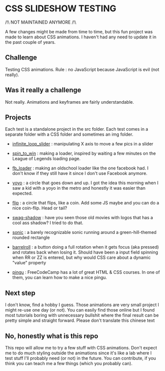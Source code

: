 # CSS SLIDESHOW TESTING

/!\ NOT MAINTAINED ANYMORE /!\

A few changes might be made from time to time, but this fun project was made to learn about CSS animations. I haven't had any need to update it in the past couple of years.

## Challenge

Testing CSS animations. Rule : no JavaScript because JavaScript is evil (not really).

## Was it really a challenge

Not really. Animations and keyframes are fairly understandable.

## Projects

Each test is a standalone project in the src folder. Each test comes in a separate folder with a CSS folder and sometimes an img folder.

* [infinite_loop_slider](src/infinite_loop_slider/poptepipic.html) : manipulating X axis to move a few pics in a slider

* [spin_to_win](src/spin_to_win/spin.html) : making a loader, inspired by waiting a few minutes on the League of Legends loading page.

* [fb_loader](src/fb_loader/zuck.html) : making an oldschool loader like the one facebook had. I don't know if they still have it since I don't use Facebook anymore.

* [yoyo](src/yoyo/yoyo.html) : a circle that goes down and up. I got the idea this morning when I saw a kid with a yoyo in the metro and honestly it was easier than expected.

* [flip](src/flip_coin/flip.html) : a circle that flips, like a coin. Add some JS maybe and you can do a nice coin-flip. Head or tail?

* [swag-shadow](src/swag_shadow/swagdow.html) : have you seen those old movies with logos that has a cool ass shadow? I tried to do that.

* [sonic](src/sonic/sonic.html) : a barely recognizable sonic running around a green-hill-themed rounded rectangle

* [barrelroll](src/barrelroll/barrelroll.html) : a button doing a full rotation when it gets focus (aka pressed) and rotates back when losing it. Should have been a input field spinning when RR or ZZ is entered, but why would CSS care about a dynamic "value" property

* [pingu](src/pingu/pingu.html) : FreeCodeCamp has a lot of great HTML & CSS courses. In one of them, you can learn how to make a nice pingu.

## Next step

I don't know, find a hobby I guess.
Those animations are very small project I might re-use one day (or not).
You can easily find those online but I found most tutorials boring with unnecessary bullshit where the final result can be pretty simple and straight forward.
Please don't translate this chinese text

## No, honestly what is this repo

This repo will allow me to try a few stuff with CSS animations.
Don't expect me to do much styling outside the animations since it's like a lab where I test stuff I'll probably need (or not) in the future. You can contribute, if you think you can teach me a few things (which you probably can).
